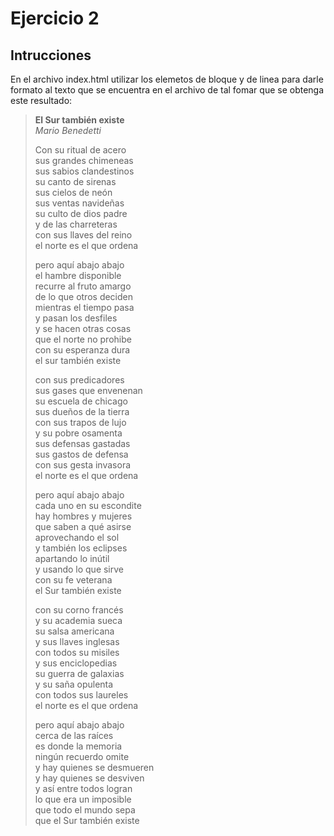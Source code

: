 # Ejercicio 2

## Intrucciones 

En el archivo index.html utilizar los elemetos de bloque y de linea para darle formato al texto que se encuentra en el archivo de tal fomar que se obtenga este resultado:


> **El Sur también existe**<br>
> _Mario Benedetti_
> 
> <p>Con su ritual de acero<br>
> sus grandes chimeneas<br>
> sus sabios clandestinos<br>
> su canto de sirenas<br>
> sus cielos de neón<br>
> sus ventas navideñas<br>
> su culto de dios padre<br>
> y de las charreteras<br>
> con sus llaves del reino<br>
> el norte es el que ordena</p>
> 
> <p>pero aquí abajo abajo<br>
> el hambre disponible<br>
> recurre al fruto amargo<br>
> de lo que otros deciden<br>
> mientras el tiempo pasa<br>
> y pasan los desfiles<br>
> y se hacen otras cosas<br>
> que el norte no prohibe<br>
> con su esperanza dura<br>
> el sur también existe</p>
> 
> <p>con sus predicadores<br>
> sus gases que envenenan<br>
> su escuela de chicago<br>
> sus dueños de la tierra<br>
> con sus trapos de lujo<br>
> y su pobre osamenta<br>
> sus defensas gastadas<br>
> sus gastos de defensa<br>
> con sus gesta invasora<br>
> el norte es el que ordena</p>
> 
> <p>pero aquí abajo abajo<br>
> cada uno en su escondite<br>
> hay hombres y mujeres<br>
> que saben a qué asirse<br>
> aprovechando el sol <br>
> y también los eclipses<br>
> apartando lo inútil <br>
> y usando lo que sirve<br>
> con su fe veterana<br>
> el Sur también existe</p>
> 
> <p>con su corno francés<br>
> y su academia sueca<br>
> su salsa americana <br>
> y sus llaves inglesas<br>
> con todos su misiles <br>
> y sus enciclopedias<br>
> su guerra de galaxias<br>
> y su saña opulenta<br>
> con todos sus laureles<br>
> el norte es el que ordena</p>
> 
> <p>pero aquí abajo abajo<br>
> cerca de las raíces<br>
> es donde la memoria<br>
> ningún recuerdo omite<br>
> y hay quienes se desmueren<br>
> y hay quienes se desviven<br>
> y así entre todos logran<br>
> lo que era un imposible<br>
> que todo el mundo sepa<br>
> que el Sur también existe</p>